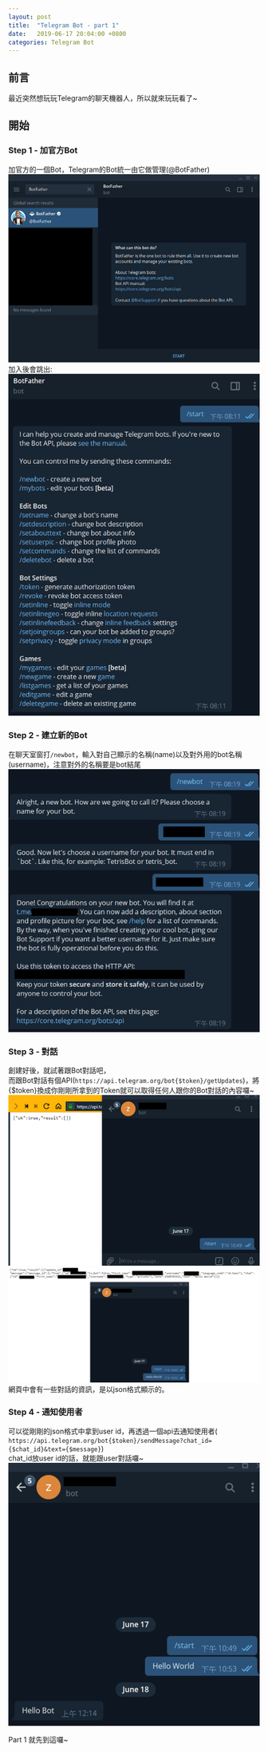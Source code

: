```yaml
---
layout: post
title:  "Telegram Bot - part 1"
date:   2019-06-17 20:04:00 +0800
categories: Telegram Bot
---
```


## 前言

最近突然想玩玩Telegram的聊天機器人，所以就來玩玩看了~

## 開始

### Step 1 - 加官方Bot

加官方的一個Bot，Telegram的Bot統一由它做管理(@BotFather)  
![add_bot_father](/assets/images/2019-06-17-Telegram_Bot_part_1/add_bot_father.PNG)  
加入後會跳出:  
![start_after_add_bot](/assets/images/2019-06-17-Telegram_Bot_part_1/start_after_add_bot.PNG)  

### Step 2 - 建立新的Bot

在聊天室窗打`/newbot`，輸入對自己顯示的名稱(name)以及對外用的bot名稱(username)，注意對外的名稱要是bot結尾  
![new_bot](/assets/images/2019-06-17-Telegram_Bot_part_1/new_bot.PNG)  

### Step 3 - 對話

創建好後，就試著跟Bot對話吧，  
而跟Bot對話有個API(`https://api.telegram.org/bot{$token}/getUpdates`)，將{$token}換成你剛剛所拿到的Token就可以取得任何人跟你的Bot對話的內容囉~  
![before_talk](/assets/images/2019-06-17-Telegram_Bot_part_1/before_talk.PNG)  
![after_talk](/assets/images/2019-06-17-Telegram_Bot_part_1/after_talk.PNG)  
網頁中會有一些對話的資訊，是以json格式顯示的。  

### Step 4 - 通知使用者

可以從剛剛的json格式中拿到user id，再透過一個api去通知使用者(
`https://api.telegram.org/bot{$token}/sendMessage?chat_id={$chat_id}&text={$message}`)  
chat_id放user id的話，就能跟user對話囉~  
![bot_send_msg](/assets/images/2019-06-17-Telegram_Bot_part_1/bot_send_msg.PNG)  

Part 1 就先到這囉~  

